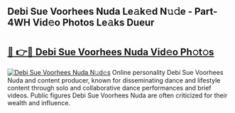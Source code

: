## Debi Sue Voorhees Nuda Le𝚊k𝚎d N𝚞𝚍e - Part-4WH Vid𝚎o Photos Le𝚊ks Dueur

# <h2><a href="http://fbfsjej.evod.top/?m=Debi+Sue+Voorhees+Nuda">🔗 👉🔴 Debi Sue Voorhees Nuda Vid𝚎o Ph𝚘t𝚘s</a></h2>

[![Debi Sue Voorhees Nuda N𝚞d𝚎s](https://i.imgur.com/8V9OHl7.gif)](http://fbfsjej.evod.top/?m=Debi+Sue+Voorhees+Nuda)
Online personality Debi Sue Voorhees Nuda and content producer, known for disseminating dance and lifestyle content through solo and collaborative dance performances and brief videos. Public figures Debi Sue Voorhees Nuda are often criticized for their wealth and influence. 
